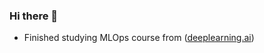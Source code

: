 ### Hi there 👋

-  Finished studying MLOps course from ([deeplearning.ai](https://www.deeplearning.ai/program/machine-learning-engineering-for-production-mlops/))
